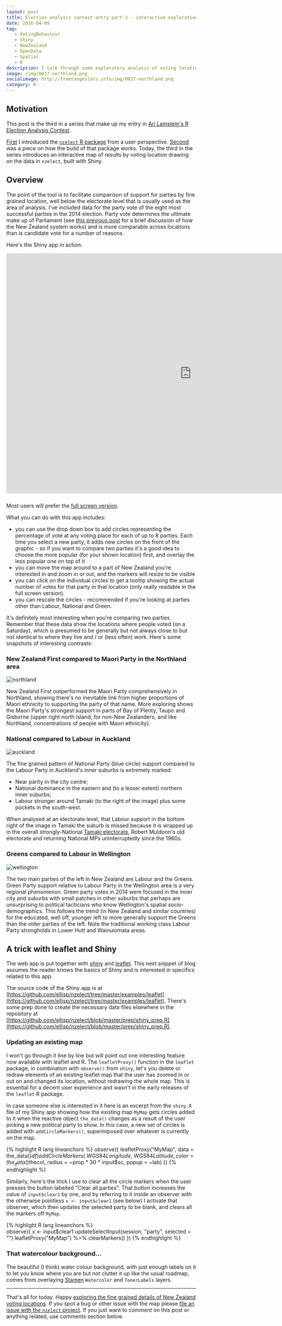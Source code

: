 ```yaml
---
layout: post
title: Election analysis contest entry part 3 - interactive exploration of voting locations with leaflet and Shiny
date: 2016-04-09
tag: 
   - VotingBehaviour
   - Shiny
   - NewZealand
   - OpenData
   - Spatial
   - R
description: I talk through some exploratory analysis of voting location with a Shiny application using the {nzelect} New Zealand General Election 2014 data.
image: /img/0037-northland.png
socialimage: http://freerangestats.info/img/0037-northland.png
category: R
---
```

<style>
               #scaled-frame { width: 1400px; height: 910px; border: 0px; }
               #scaled-frame {
               zoom: 0.67;
               -moz-transform: scale(0.7);
               -moz-transform-origin: 0 0;
               -o-transform: scale(0.7);
               -o-transform-origin: 0 0;
               -webkit-transform: scale(0.7);
               -webkit-transform-origin: 0 0;
               overflow: hidden;
               }

               @media screen and (-webkit-min-device-pixel-ratio:0) {
               #scaled-frame  { zoom: 1;  }
               }
</style>
## Motivation
This post is the third in a series that make up my entry in [Ari Lamstein's R Election Analysis Contest](http://www.arilamstein.com/blog/2016/03/28/announcing-r-election-analysis-contest/).  

[First](/blog/2016/04/03/nzelect1.html) I introduced the [`nzelect` R package](https://github.com/ellisp/nzelect) from a user perspective.  [Second](/blog/2016/04/04/nzelect2.html) was a piece on how the build of that package works.  Today, the third in the series introduces an interactive map of results by voting location drawing on the data in `nzelect`, built with Shiny.

## Overview
The point of the tool is to facilitate comparison of support for parties by fine grained location, well below the electorate level that is usually used as the area of analysis. I've included data for the party vote of the eight most successful parties in the 2014 election.  Party vote determines the ultimate make up of Parliament (see [this previous post](/blog/2016/04/03/nzelect1.html) for a brief discussion of how the New Zealand system works) and is more comparable across locations than is candidate vote for a number of reasons.

Here's the Shiny app in action:
<div style="height: 647px">
<iframe id="scaled-frame" width="980" src="https://ellisp.shinyapps.io/NZ-general-election-2014/" style = "overflow-y: hidden;"></iframe>
</div>

Most users will prefer the [full screen version](https://ellisp.shinyapps.io/NZ-general-election-2014/).

What you can do with this app includes:

* you can use the drop down box to add circles representing the percentage of vote at any voting place for each of up to 8 parties.  Each time you select a new party, it adds new circles on the front of the graphic - so if you want to compare two parties it's a good idea to choose the more popular (for your shown location) first, and overlay the less popular one on top of it
* you can move the map around to a part of New Zealand you're interested in and zoom in or out, and the markers will resize to be visible
* you can click on the individual circles to get a tooltip showing the actual number of votes for that party in that location (only really readable in the full screen version).
* you can rescale the circles - recommended if you're looking at parties other than Labour, National and Green.

It's definitely most interesting when you're comparing two parties.  Remember that these data show the locations where people voted (on a Saturday), which is presumed to be generally but not always close to but not identical to where they live and / or (less often) work.  Here's some snapshots of interesting contrasts:

### New Zealand First compared to Maori Party in the Northland area  
![northland](/img/0037-northland.png)

New Zealand First outperformed the Maori Party comprehensively in Northland, showing there's no inevitable link from higher proportions of Maori ethnicity to supporting the party of that name.  More exploring shows the Maori Party's strongest support in parts of Bay of Plenty, Taupo and Gisborne (upper right north island, for non-New Zealanders, and like Northland, concentrations of people with Maori ethnicity).

### National compared to Labour in Auckland
![auckland](/img/0037-auckland.png)

The fine grained pattern of National Party (blue circle) support compared to the Labour Party in Auckland's inner suburbs is extremely marked:

* Near parity in the city centre; 
* National dominance in the eastern and (to a lesser extent) northern inner suburbs; 
* Labour stronger around Tamaki (to the right of the image) plus some pockets in the south-west.  

When analysed at an electorate level, that Labour support in the bottom right of the image in Tamaki the suburb is missed because it is wrapped up in the overall strongly-National [Tamaki electorate](https://en.wikipedia.org/wiki/T%C4%81maki_(New_Zealand_electorate)), Robert Muldoon's old electorate and returning National MPs uninterruptedly since the 1960s.

### Greens compared to Labour in Wellington
![wellington](/img/0037-wellington.png)

The two main parties of the left in New Zealand are Labour and the Greens.  Green Party support relative to Labour Party in the Wellington area is a very regional phenomenon.   Green party votes in 2014 were focused in the inner city and suburbs with small patches in other suburbs that perhaps are unsurprising to political tacticians who know Wellington's spatial socio-demographics.  This follows the trend (in New Zealand and similar countries) for the educated, well off, younger left to more generally support the Greens than the older parties of the left.  Note the traditional working class Labour Party strongholds in Lower Hutt and Wainuiomata areas.

## A trick with leaflet and Shiny
The web app is put together with [shiny](http://shiny.rstudio.com/) and [leaflet](https://rstudio.github.io/leaflet/).  This next snippet of blog assumes the reader knows the basics of Shiny and is interested in specifics related to this app.

The source code of the Shiny app is at [https://github.com/ellisp/nzelect/tree/master/examples/leaflet](https://github.com/ellisp/nzelect/tree/master/examples/leaflet).  There's some prep done to create the necessary data files elsewhere in the repository at [https://github.com/ellisp/nzelect/blob/master/prep/shiny_prep.R](https://github.com/ellisp/nzelect/blob/master/prep/shiny_prep.R).  

### Updating an existing map
I won't go through it line by line but will point out one interesting feature now available with leaflet and R.  The `leafletProxy()` function in the `leaflet` package, in combination with `observe()` from `shiny`, let's you delete or redraw elements of an existing leaflet map that the user has zoomed in or out on and changed its location, without redrawing the whole map.  This is essential for a decent user experience and wasn't in the early releases of the `leaflet` R package.

In case someone else is interested in it here is an excerpt from the `shiny.R` file of my Shiny app showing how the existing map `MyMap` gets circles added to it when the reactive object `the_data()` changes as a result of the user picking a new political party to show.  In this case, a new set of circles is added with `addCircleMarkers()`, superimposed over whatever is currently on the map.

{% highlight R lang lineanchors %}
observe({
     leafletProxy("MyMap", data = the_data()$df) %>%
            addCircleMarkers(~WGS84Longitude, 
                             ~WGS84Latitude,
                             color = the_data()$thecol,
                             radius = ~prop * 30 * input$sc,
                             popup = ~lab) 
    })
{% endhighlight %}    

Similarly, here's the trick I use to clear all the circle markers when the user presses the button labelled "Clear all parties".  That button increases the value of `input$clear1` by one, and by referring to it inside an observer with the otherwise pointless `x <- input$clear1` (see below) I activate that observer, which then updates the selected party to be blank, and clears all the markers off `MyMap`.

{% highlight R lang lineanchors %}    
    observe({
        x <- input$clear1
        updateSelectInput(session, "party", selected = "")
        leafletProxy("MyMap") %>% clearMarkers()
    })
{% endhighlight %}    

### That watercolour background...
The beautiful (I think) water colour background, with just enough labels on it to let you know where you are but not clutter it up like the usual roadmap, comes from overlaying [Stamen](http://maps.stamen.com/#terrain/12/37.7706/-122.3782) `Watercolor` and `TonerLabels` layers.

<hr>

That's all for today.  Happy [exploring the fine grained details of New Zealand voting locations](https://ellisp.shinyapps.io/NZ-general-election-2014/).  If you spot a bug or other issue with the map please [file an issue with the `nzelect` project](https://github.com/ellisp/nzelect/issues).  If you just want to comment on this post or anything related, use comments section below.
